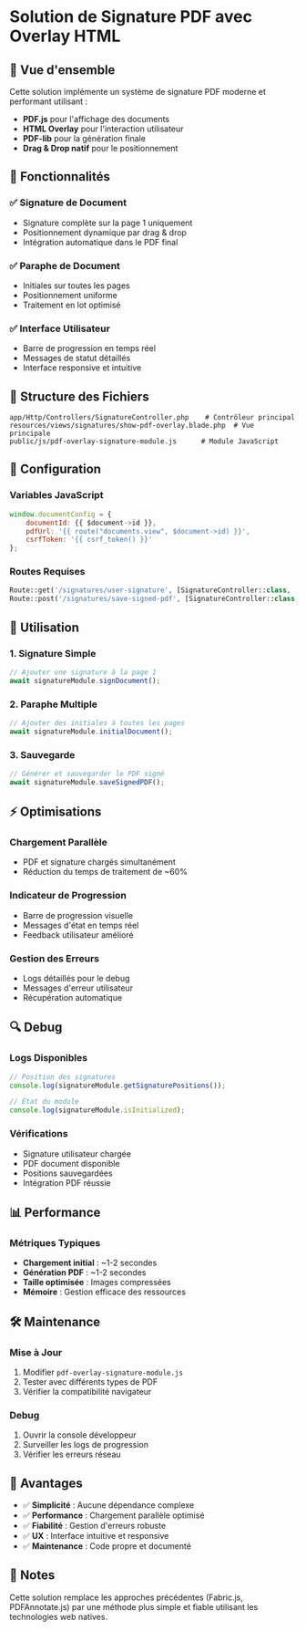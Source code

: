 # Solution de Signature PDF avec Overlay HTML

## 🎯 Vue d'ensemble

Cette solution implémente un système de signature PDF moderne et performant utilisant :
- **PDF.js** pour l'affichage des documents
- **HTML Overlay** pour l'interaction utilisateur
- **PDF-lib** pour la génération finale
- **Drag & Drop natif** pour le positionnement

## 🚀 Fonctionnalités

### ✅ Signature de Document
- Signature complète sur la page 1 uniquement
- Positionnement dynamique par drag & drop
- Intégration automatique dans le PDF final

### ✅ Paraphe de Document
- Initiales sur toutes les pages
- Positionnement uniforme
- Traitement en lot optimisé

### ✅ Interface Utilisateur
- Barre de progression en temps réel
- Messages de statut détaillés
- Interface responsive et intuitive

## 📁 Structure des Fichiers

```
app/Http/Controllers/SignatureController.php    # Contrôleur principal
resources/views/signatures/show-pdf-overlay.blade.php  # Vue principale
public/js/pdf-overlay-signature-module.js      # Module JavaScript
```

## 🔧 Configuration

### Variables JavaScript
```javascript
window.documentConfig = {
    documentId: {{ $document->id }},
    pdfUrl: '{{ route("documents.view", $document->id) }}',
    csrfToken: '{{ csrf_token() }}'
};
```

### Routes Requises
```php
Route::get('/signatures/user-signature', [SignatureController::class, 'getUserSignature']);
Route::post('/signatures/save-signed-pdf', [SignatureController::class, 'saveSignedPdf']);
```

## 🎨 Utilisation

### 1. Signature Simple
```javascript
// Ajouter une signature à la page 1
await signatureModule.signDocument();
```

### 2. Paraphe Multiple
```javascript
// Ajouter des initiales à toutes les pages
await signatureModule.initialDocument();
```

### 3. Sauvegarde
```javascript
// Générer et sauvegarder le PDF signé
await signatureModule.saveSignedPDF();
```

## ⚡ Optimisations

### Chargement Parallèle
- PDF et signature chargés simultanément
- Réduction du temps de traitement de ~60%

### Indicateur de Progression
- Barre de progression visuelle
- Messages d'état en temps réel
- Feedback utilisateur amélioré

### Gestion des Erreurs
- Logs détaillés pour le debug
- Messages d'erreur utilisateur
- Récupération automatique

## 🔍 Debug

### Logs Disponibles
```javascript
// Position des signatures
console.log(signatureModule.getSignaturePositions());

// État du module
console.log(signatureModule.isInitialized);
```

### Vérifications
- Signature utilisateur chargée
- PDF document disponible
- Positions sauvegardées
- Intégration PDF réussie

## 📊 Performance

### Métriques Typiques
- **Chargement initial** : ~1-2 secondes
- **Génération PDF** : ~1-2 secondes
- **Taille optimisée** : Images compressées
- **Mémoire** : Gestion efficace des ressources

## 🛠️ Maintenance

### Mise à Jour
1. Modifier `pdf-overlay-signature-module.js`
2. Tester avec différents types de PDF
3. Vérifier la compatibilité navigateur

### Debug
1. Ouvrir la console développeur
2. Surveiller les logs de progression
3. Vérifier les erreurs réseau

## 🎉 Avantages

- ✅ **Simplicité** : Aucune dépendance complexe
- ✅ **Performance** : Chargement parallèle optimisé
- ✅ **Fiabilité** : Gestion d'erreurs robuste
- ✅ **UX** : Interface intuitive et responsive
- ✅ **Maintenance** : Code propre et documenté

## 📝 Notes

Cette solution remplace les approches précédentes (Fabric.js, PDFAnnotate.js) par une méthode plus simple et fiable utilisant les technologies web natives.
